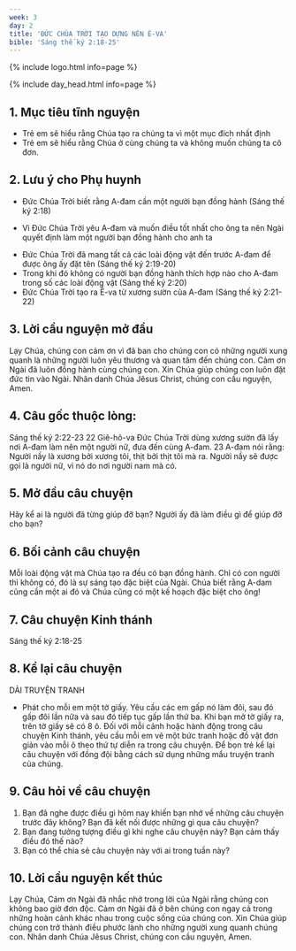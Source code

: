 ```yaml
---
week: 3
day: 2
title: 'ĐỨC CHÚA TRỜI TẠO DỰNG NÊN Ê-VA'
bible: 'Sáng thế ký 2:18-25'
---
```



{% include logo.html info=page %}

{% include day_head.html info=page %}

## 1. Mục tiêu tĩnh nguyện
- Trẻ em sẽ hiểu rằng Chúa tạo ra chúng ta vì một mục đích nhất định
- Trẻ em sẽ hiểu rằng Chúa ở cùng chúng ta và không muốn chúng ta cô đơn.

## 2. Lưu ý cho Phụ huynh
* Đức Chúa Trời biết rằng A-đam cần một người bạn đồng hành (Sáng thế ký 2:18)
- Vì Đức Chúa Trời yêu A-đam và muốn điều tốt nhất cho ông ta nên Ngài quyết định làm một người bạn đồng hành cho anh ta
* Đức Chúa Trời đã mang tất cả các loài động vật đến trước A-đam để được ông ấy đặt tên (Sáng thế ký 2:19-20)
* Trong khi đó không có người bạn đồng hành thích hợp nào cho A-đam trong số các loài động vật (Sáng thế ký 2:20)
* Đức Chúa Trời tạo ra Ê-va từ xương sườn của A-đam (Sáng thế ký 2:21-22)

## 3. Lời cầu nguyện mở đầu
Lạy Chúa, chúng con cảm ơn vì đã ban cho chúng con có những người xung quanh là những người luôn yêu thương và quan tâm đến chúng con. Cảm ơn Ngài đã luôn đồng hành cùng chúng con. Xin Chúa giúp chúng con luôn đặt đức tin vào Ngài. Nhân danh Chúa Jêsus Christ, chúng con cầu nguyện, Amen.

## 4. Câu gốc thuộc lòng:
Sáng thế ký 2:22-23
22 Giê-hô-va Đức Chúa Trời dùng xương sườn đã lấy nơi A-đam làm nên một người nữ, đưa đến cùng A-đam. 23 A-đam nói rằng: Người nầy là xương bởi xương tôi, thịt bởi thịt tôi mà ra. Người nầy sẽ được gọi là người nữ, vì nó do nơi người nam mà có.

## 5. Mở đầu câu chuyện
Hãy kể ai là người đã từng giúp đỡ bạn?
Người ấy đã làm điều gì để giúp đỡ cho bạn?

## 6. Bối cảnh câu chuyện
Mỗi loài động vật mà Chúa tạo ra đều có bạn đồng hành. Chỉ có con người thì không có, đó là sự sáng tạo đặc biệt của Ngài. Chúa biết rằng A-dam cũng cần một ai đó và Chúa cũng có một kế hoạch đặc biệt cho ông!

## 7. Câu chuyện Kinh thánh
Sáng thế ký 2:18-25

## 8. Kể lại câu chuyện
DẢI TRUYỆN TRANH
- Phát cho mỗi em một tờ giấy. Yêu cầu các em gấp nó làm đôi, sau đó gấp đôi lần nữa và sau đó tiếp tục gấp lần thứ ba. Khi bạn mở tờ giấy ra, trên tờ giấy sẽ có 8 ô. Đối với mỗi cảnh hoặc hành động trong câu chuyện Kinh thánh, yêu cầu mỗi em vẽ một bức tranh hoặc đồ vật đơn giản vào mỗi ô theo thứ tự diễn ra trong câu chuyện. Để bọn trẻ kể lại câu chuyện với đồng đội bằng cách sử dụng những mẩu truyện tranh của chúng.


## 9. Câu hỏi về câu chuyện
1. Bạn đã nghe được điều gì hôm nay khiến bạn nhớ về những câu chuyện trước đây không? Bạn đã kết nối được những gì qua câu chuyện?
2. Bạn đang tưởng tượng điều gì khi nghe câu chuyện này? Bạn cảm thấy điều đó thế nào?
3. Bạn có thể chia sẻ câu chuyện này với ai trong tuần này?


## 10. Lời cầu nguyện kết thúc
Lạy Chúa, Cảm ơn Ngài đã nhắc nhở trong lời của Ngài rằng chúng con không bao giờ đơn độc. Cảm ơn Ngài đã ở bên chúng con ngay cả trong những hoàn cảnh khác nhau trong cuộc sống của chúng con. Xin Chúa giúp chúng con trở thành điều phước lành cho những người xung quanh chúng con. Nhân danh Chúa Jêsus Christ, chúng con cầu nguyện, Amen.
